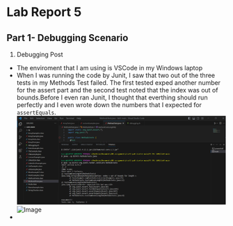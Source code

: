 # Lab Report 5
## Part 1- Debugging Scenario
1. Debugging Post
- The enviroment that I am using is VSCode in my Windows laptop
- When I was running the code by Junit, I saw that two out of the three tests in my Methods Test failed. The first tested exped another number for the assert part and the second test noted that the index was out of bounds.Before I even ran Junit, I thought that everthing should run perfectly and I even wrote down the numbers that I expected for `assertEquals`.
![Image](Failmethod3.png)
![Image](Failmethod4.png)
- 
